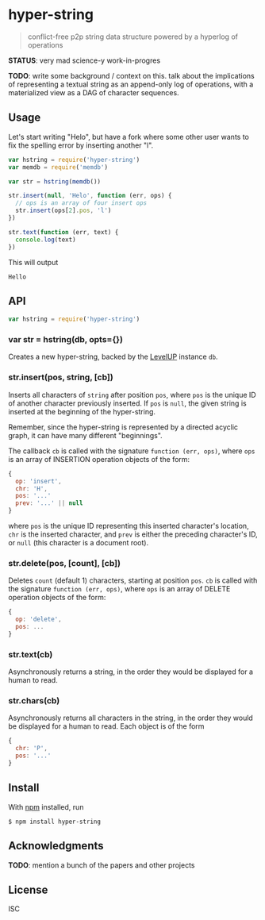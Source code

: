 # hyper-string

> conflict-free p2p string data structure powered by a hyperlog of operations

**STATUS**: very mad science-y work-in-progres

**TODO**: write some background / context on this. talk about the implications
of representing a textual string as an append-only log of operations, with a
materialized view as a DAG of character sequences.

## Usage

Let's start writing "Helo", but have a fork where some other user wants to
fix the spelling error by inserting another "l".

```js
var hstring = require('hyper-string')
var memdb = require('memdb')

var str = hstring(memdb())

str.insert(null, 'Helo', function (err, ops) {
  // ops is an array of four insert ops
  str.insert(ops[2].pos, 'l')
})

str.text(function (err, text) {
  console.log(text)
})
```

This will output

```
Hello
```

## API

```js
var hstring = require('hyper-string')
```

### var str = hstring(db, opts={})

Creates a new hyper-string, backed by the
[LevelUP](https://github.com/Level/levelup) instance `db`.

### str.insert(pos, string, [cb])

Inserts all characters of `string` after position `pos`, where `pos` is the unique
ID of another character previously inserted. If `pos` is `null`, the given string
is inserted at the beginning of the hyper-string.

Remember, since the hyper-string is represented by a directed acyclic graph, it
can have many different "beginnings".

The callback `cb` is called with the signature `function (err, ops)`, where `ops`
is an array of INSERTION operation objects of the form:

```js
{
  op: 'insert',
  chr: 'H',
  pos: '...'
  prev: '...' || null
}
```

where `pos` is the unique ID representing this inserted character's location,
`chr` is the inserted character, and `prev` is either the preceding character's
ID, or `null` (this character is a document root).

### str.delete(pos, [count], [cb])

Deletes `count` (default 1) characters, starting at position `pos`. `cb` is called with the signature
`function (err, ops)`, where `ops` is an array of DELETE operation objects of the form:

```js
{
  op: 'delete',
  pos: ...
}
```

### str.text(cb)

Asynchronously returns a string, in the order they would be displayed for a
human to read.

### str.chars(cb)

Asynchronously returns all characters in the string, in the order they would be
displayed for a human to read. Each object is of the form

```js
{
  chr: 'P',
  pos: '...'
}
```


## Install

With [npm](https://npmjs.org/) installed, run

```
$ npm install hyper-string
```

## Acknowledgments

**TODO**: mention a bunch of the papers and other projects

## License

ISC
